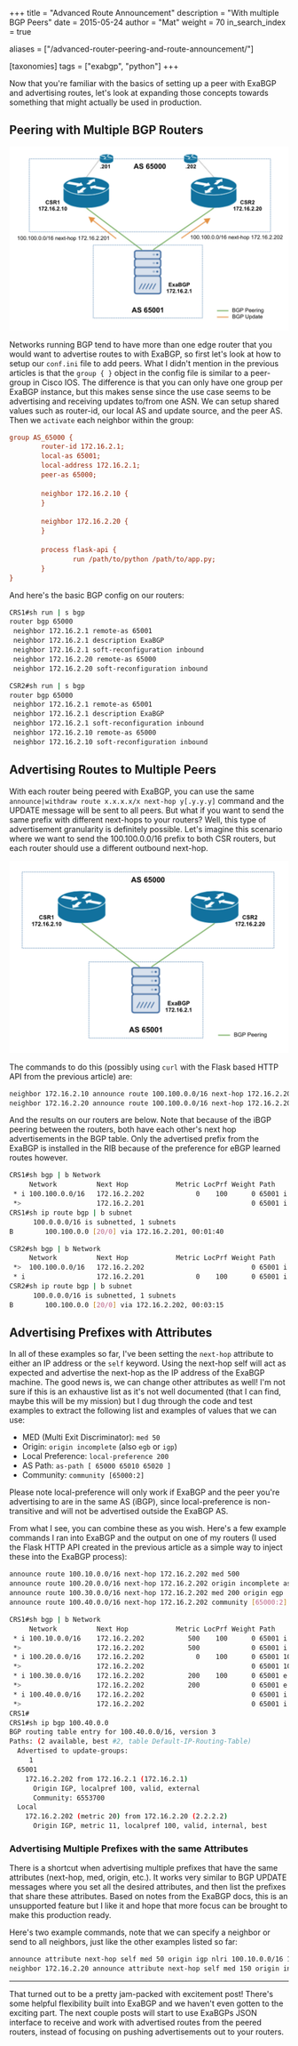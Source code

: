 +++
title = "Advanced Route Announcement"
description = "With multiple BGP Peers"
date = 2015-05-24
author = "Mat"
weight = 70
in_search_index = true

aliases = ["/advanced-router-peering-and-route-announcement/"]

[taxonomies]
tags = ["exabgp", "python"]
+++

Now that you're familiar with the basics of setting up a peer with ExaBGP and advertising routes, let's look at expanding those concepts towards something that might actually be used in production.

## Peering with Multiple BGP Routers

![](exabgp-multi-peer.png)
<!-- more -->

Networks running BGP tend to have more than one edge router that you would want to advertise routes to with ExaBGP, so first let's look at how to setup our `conf.ini` file to add peers. What I didn't mention in the previous articles is that the `group { }` object in the config file is similar to a peer-group in Cisco IOS. The difference is that you can only have one group per ExaBGP instance, but this makes sense since the use case seems to be advertising and receiving updates to/from one ASN. We can setup shared values such as router-id, our local AS and update source, and the peer AS. Then we `activate` each neighbor within the group:

```ini
group AS_65000 {
        router-id 172.16.2.1;
        local-as 65001;
        local-address 172.16.2.1;
        peer-as 65000;

        neighbor 172.16.2.10 {
        }

        neighbor 172.16.2.20 {
        }

        process flask-api {
                run /path/to/python /path/to/app.py;
        }
}
```

And here's the basic BGP config on our routers:

```sh
CRS1#sh run | s bgp
router bgp 65000
 neighbor 172.16.2.1 remote-as 65001
 neighbor 172.16.2.1 description ExaBGP
 neighbor 172.16.2.1 soft-reconfiguration inbound
 neighbor 172.16.2.20 remote-as 65000
 neighbor 172.16.2.20 soft-reconfiguration inbound
```

```sh
CSR2#sh run | s bgp
router bgp 65000
 neighbor 172.16.2.1 remote-as 65001
 neighbor 172.16.2.1 description ExaBGP
 neighbor 172.16.2.1 soft-reconfiguration inbound
 neighbor 172.16.2.10 remote-as 65000
 neighbor 172.16.2.10 soft-reconfiguration inbound
```

## Advertising Routes to Multiple Peers

With each router being peered with ExaBGP, you can use the same `announce|withdraw route x.x.x.x/x next-hop y[.y.y.y]` command and the UPDATE message will be sent to all peers. But what if you want to send the same prefix with different next-hops to your routers? Well, this type of advertisement granularity is definitely possible. Let's imagine this scenario where we want to send the 100.100.0.0/16 prefix to both CSR routers, but each router should use a different outbound next-hop.

![](exabgp-multi-update.png)

The commands to do this (possibly using `curl` with the Flask based HTTP API from the previous article) are:

```sh
neighbor 172.16.2.10 announce route 100.100.0.0/16 next-hop 172.16.2.201
neighbor 172.16.2.20 announce route 100.100.0.0/16 next-hop 172.16.2.202
```

And the results on our routers are below. Note that because of the iBGP peering between the routers, both have each other's next hop advertisements in the BGP table. Only the advertised prefix from the ExaBGP is installed in the RIB because of the preference for eBGP learned routes however.

```sh
CRS1#sh bgp | b Network
     Network          Next Hop            Metric LocPrf Weight Path
 * i 100.100.0.0/16   172.16.2.202             0    100      0 65001 i
 *>                   172.16.2.201                           0 65001 i
CRS1#sh ip route bgp | b subnet
      100.0.0.0/16 is subnetted, 1 subnets
B        100.100.0.0 [20/0] via 172.16.2.201, 00:01:40
```

```sh
CSR2#sh bgp | b Network
     Network          Next Hop            Metric LocPrf Weight Path
 *>  100.100.0.0/16   172.16.2.202                           0 65001 i
 * i                  172.16.2.201             0    100      0 65001 i
CSR2#sh ip route bgp | b subnet
      100.0.0.0/16 is subnetted, 1 subnets
B        100.100.0.0 [20/0] via 172.16.2.202, 00:03:15
```

## Advertising Prefixes with Attributes

In all of these examples so far, I've been setting the `next-hop` attribute to either an IP address or the `self` keyword. Using the next-hop self will act as expected and advertise the next-hop as the IP address of the ExaBGP machine. The good news is, we can change other attributes as well! I'm not sure if this is an exhaustive list as it's not well documented (that I can find, maybe this will be my mission) but I dug through the code and test examples to extract the following list and examples of values that we can use:

  * MED (Multi Exit Discriminator): `med 50`
  * Origin: `origin incomplete` (also `egb` or `igp`)
  * Local Preference: `local-preference 200`
  * AS Path: `as-path [ 65000 65010 65020 ]`
  * Community: `community [65000:2]`

Please note local-preference will only work if ExaBGP and the peer you're advertising to are in the same AS (iBGP), since local-preference is non-transitive and will not be advertised outside the ExaBGP AS.

From what I see, you can combine these as you wish. Here's a few example commands I ran into ExaBGP and the output on one of my routers (I used the Flask HTTP API created in the previous article as a simple way to inject these into the ExaBGP process):

```sh
announce route 100.10.0.0/16 next-hop 172.16.2.202 med 500
announce route 100.20.0.0/16 next-hop 172.16.2.202 origin incomplete as-path [100 200 400]
announce route 100.30.0.0/16 next-hop 172.16.2.202 med 200 origin egp
announce route 100.40.0.0/16 next-hop 172.16.2.202 community [65000:2]
```

```sh
CRS1#sh bgp | b Network
     Network          Next Hop            Metric LocPrf Weight Path
 * i 100.10.0.0/16    172.16.2.202           500    100      0 65001 i
 *>                   172.16.2.202           500             0 65001 i
 * i 100.20.0.0/16    172.16.2.202             0    100      0 65001 100 200 400 ?
 *>                   172.16.2.202                           0 65001 100 200 400 ?
 * i 100.30.0.0/16    172.16.2.202           200    100      0 65001 e
 *>                   172.16.2.202           200             0 65001 e
 * i 100.40.0.0/16    172.16.2.202                           0 65001 i
 *>                   172.16.2.202                           0 65001 i
CRS1#
CRS1#sh ip bgp 100.40.0.0
BGP routing table entry for 100.40.0.0/16, version 3
Paths: (2 available, best #2, table Default-IP-Routing-Table)
  Advertised to update-groups:
     1
  65001
    172.16.2.202 from 172.16.2.1 (172.16.2.1)
      Origin IGP, localpref 100, valid, external
      Community: 6553700
  Local
    172.16.2.202 (metric 20) from 172.16.2.20 (2.2.2.2)
      Origin IGP, metric 11, localpref 100, valid, internal, best
```

### Advertising Multiple Prefixes with the same Attributes

There is a shortcut when advertising multiple prefixes that have the same attributes (next-hop, med, origin, etc.). It works very similar to BGP UPDATE messages where you set all the desired attributes, and then list the prefixes that share these attributes. Based on notes from the ExaBGP docs, this is an unsupported feature but I like it and hope that more focus can be brought to make this production ready.

Here's two example commands, note that we can specify a neighbor or send to all neighbors, just like the other examples listed so far:

```sh
announce attribute next-hop self med 50 origin igp nlri 100.10.0.0/16 100.20.0.0/16
neighbor 172.16.2.20 announce attribute next-hop self med 150 origin incomplete nlri 100.30.0.0/16 100.40.0.0/16
```

* * *

That turned out to be a pretty jam-packed with excitement post! There's some helpful flexibility built into ExaBGP and we haven't even gotten to the exciting part. The next couple posts will start to use ExaBGPs JSON interface to receive and work with advertised routes from the peered routers, instead of focusing on pushing advertisements out to your routers.